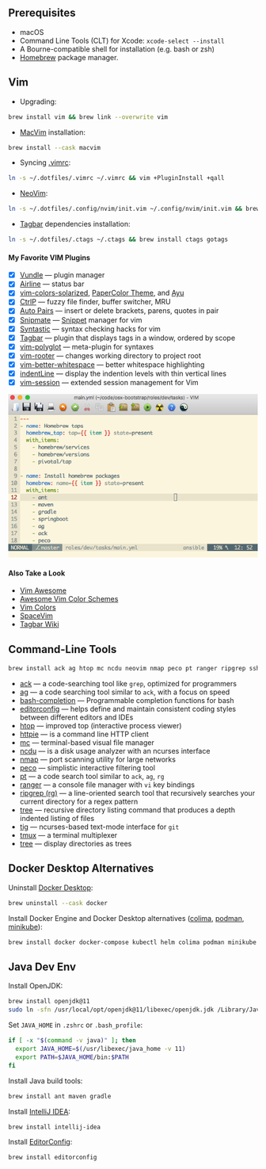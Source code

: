 ## Prerequisites

* macOS
* Command Line Tools (CLT) for Xcode: `xcode-select --install`
* A Bourne-compatible shell for installation (e.g. bash or zsh)
* [Homebrew](http://brew.sh) package manager.

## Vim

* Upgrading:

```bash
brew install vim && brew link --overwrite vim
```


* [MacVim](http://macvim-dev.github.io/macvim) installation:

```bash
brew install --cask macvim
```

* Syncing [.vimrc](https://github.com/drafael/dotfiles/blob/master/.vimrc):

```bash
ln -s ~/.dotfiles/.vimrc ~/.vimrc && vim +PluginInstall +qall
```

* [NeoVim](https://neovim.io):

```bash
ln -s ~/.dotfiles/.config/nvim/init.vim ~/.config/nvim/init.vim && brew install neovim
```

* [Tagbar](https://github.com/majutsushi/tagbar#tagbar-a-class-outline-viewer-for-vim) dependencies installation:

```bash
ln -s ~/.dotfiles/.ctags ~/.ctags && brew install ctags gotags
```

#### My Favorite VIM Plugins

  - [x] [Vundle](https://github.com/VundleVim/Vundle.vim#about) — plugin manager
  - [x] [Airline](https://github.com/vim-airline/vim-airline#vim-airline-) — status bar
  - [x] [vim-colors-solarized](https://github.com/altercation/vim-colors-solarized#screenshots), [PaperColor Theme](https://github.com/nlknguyen/papercolor-theme#screenshots), and [Ayu](https://github.com/ayu-theme/ayu-vim)
  - [x] [CtrlP](https://github.com/ctrlpvim/ctrlp.vim#ctrlpvim) — fuzzy file finder, buffer switcher, MRU
  - [x] [Auto Pairs](https://github.com/jiangmiao/auto-pairs#auto-pairs) — insert or delete brackets, parens, quotes in pair
  - [x] [Snipmate](https://github.com/garbas/vim-snipmate#snipmate) — [Snippet](https://github.com/honza/vim-snippets#snipmate--ultisnip-snippets) manager for vim
  - [x] [Syntastic](https://github.com/vim-syntastic/syntastic) — syntax checking hacks for vim
  - [x] [Tagbar](https://github.com/majutsushi/tagbar#tagbar-a-class-outline-viewer-for-vim) — plugin that displays tags in a window, ordered by scope
  - [x] [vim-polyglot](https://github.com/sheerun/vim-polyglot#vim-polyglot--) — meta-plugin for syntaxes
  - [x] [vim-rooter](https://github.com/airblade/vim-rooter#rooter) — changes working directory to project root
  - [x] [vim-better-whitespace](https://github.com/ntpeters/vim-better-whitespace#vim-better-whitespace-plugin) — better whitespace highlighting
  - [x] [indentLine](https://github.com/Yggdroot/indentLine#indentline) — display the indention levels with thin vertical lines
  - [x] [vim-session](https://github.com/xolox/vim-session#extended-session-management-for-vim) — extended session management for Vim

![macvim](macvim.png)

#### Also Take a Look

- [Vim Awesome](http://vimawesome.com/)
- [Awesome Vim Color Schemes](https://github.com/rafi/awesome-vim-colorschemes#awesome-vim-color-schemes)
- [Vim Colors](http://vimcolors.com/)
- [SpaceVim](https://spacevim.org/)
- [Tagbar Wiki](https://github.com/majutsushi/tagbar/wiki)

## Command-Line Tools

```bash
brew install ack ag htop mc ncdu neovim nmap peco pt ranger ripgrep ssh-copy-id tree tig tmux tree wget
```

* [ack](http://beyondgrep.com) — a code-searching tool like `grep`, optimized for programmers
* [ag](https://github.com/ggreer/the_silver_searcher) — a code searching tool similar to `ack`, with a focus on speed
* [bash-completion](https://github.com/scop/bash-completion) — Programmable completion functions for bash
* [editorconfig](https://editorconfig.org/) — helps define and maintain consistent coding styles between different editors and IDEs
* [htop](https://hisham.hm/htop/) — improved top (interactive process viewer)
* [httpie](https://httpie.org/) — is a command line HTTP client
* [mc](https://midnight-commander.org/) — terminal-based visual file manager
* [ncdu](https://dev.yorhel.nl/ncdu) — is a disk usage analyzer with an ncurses interface
* [nmap](https://nmap.org/) — port scanning utility for large networks
* [peco](https://github.com/peco/peco) — simplistic interactive filtering tool
* [pt](https://github.com/monochromegane/the_platinum_searcher#the-platinum-searcher--) — a code search tool similar to `ack`, `ag`, `rg`
* [ranger](https://ranger.github.io/) — a console file manager with `vi` key bindings
* [ripgrep (rg)](https://github.com/BurntSushi/ripgrep#ripgrep-rg) — a line-oriented search tool that recursively searches your current directory for a regex pattern
* [tree](http://mama.indstate.edu/users/ice/tree/) — recursive directory listing command that produces a depth indented listing of files
* [tig](http://jonas.nitro.dk/tig/) — ncurses-based text-mode interface for `git`
* [tmux](http://tmux.github.io) — a terminal multiplexer
* [tree](http://mama.indstate.edu/users/ice/tree/) — display directories as trees

## Docker Desktop Alternatives

Uninstall [Docker Desktop](https://www.docker.com/products/docker-desktop/):
```bash
brew uninstall --cask docker
```

Install Docker Engine and Docker Desktop alternatives ([colima](https://github.com/abiosoft/colima), [podman](https://podman.io/), [minikube](https://github.com/kubernetes/minikube)):
```bash
brew install docker docker-compose kubectl helm colima podman minikube
```

## Java Dev Env

Install OpenJDK:
```bash
brew install openjdk@11
sudo ln -sfn /usr/local/opt/openjdk@11/libexec/openjdk.jdk /Library/Java/JavaVirtualMachines/openjdk-11.jdk
```

Set `JAVA_HOME` in `.zshrc` or `.bash_profile`:
```bash
if [ -x "$(command -v java)" ]; then
  export JAVA_HOME=$(/usr/libexec/java_home -v 11)
  export PATH=$JAVA_HOME/bin:$PATH
fi
```

Install Java build tools:
```bash
brew install ant maven gradle
```

Install [IntelliJ IDEA](https://www.jetbrains.com/idea/):
```bash
brew install intellij-idea
```

Install [EditorConfig](https://editorconfig.org/):
```bash
brew install editorconfig
```
